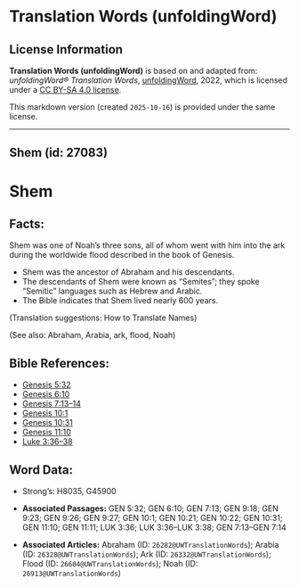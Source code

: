# Translation Words (unfoldingWord)

## License Information

**Translation Words (unfoldingWord)** is based on and adapted from: _unfoldingWord® Translation Words_, [unfoldingWord](https://unfoldingword.org/utw), 2022, which is licensed under a [CC BY-SA 4.0 license](https://creativecommons.org/licenses/by-sa/4.0/legalcode.en).

This markdown version (created `2025-10-16`) is provided under the same license.



--------------------------------

## Shem (id: 27083)

Shem
====

Facts:
------

Shem was one of Noah’s three sons, all of whom went with him into the ark during the worldwide flood described in the book of Genesis.

* Shem was the ancestor of Abraham and his descendants.
* The descendants of Shem were known as “Semites”; they spoke “Semitic” languages such as Hebrew and Arabic.
* The Bible indicates that Shem lived nearly 600 years.

(Translation suggestions: How to Translate Names)

(See also: Abraham, Arabia, ark, flood, Noah)

Bible References:
-----------------

* [Genesis 5:32](https://ref.ly/Gen5:32)
* [Genesis 6:10](https://ref.ly/Gen6:10)
* [Genesis 7:13–14](https://ref.ly/Gen7:13-Gen7:14)
* [Genesis 10:1](https://ref.ly/Gen10:1)
* [Genesis 10:31](https://ref.ly/Gen10:31)
* [Genesis 11:10](https://ref.ly/Gen11:10)
* [Luke 3:36–38](https://ref.ly/Luke3:36-Luke3:38)

Word Data:
----------

* Strong’s: H8035, G45900

* **Associated Passages:** GEN 5:32; GEN 6:10; GEN 7:13; GEN 9:18; GEN 9:23; GEN 9:26; GEN 9:27; GEN 10:1; GEN 10:21; GEN 10:22; GEN 10:31; GEN 11:10; GEN 11:11; LUK 3:36; LUK 3:36–LUK 3:38; GEN 7:13–GEN 7:14
* **Associated Articles:** Abraham (ID: `26282@UWTranslationWords`); Arabia (ID: `26328@UWTranslationWords`); Ark (ID: `26332@UWTranslationWords`); Flood (ID: `26604@UWTranslationWords`); Noah (ID: `26913@UWTranslationWords`)


